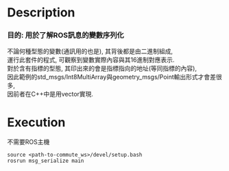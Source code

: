 # Description
### 目的: 用於了解ROS訊息的變數序列化<br>
不論何種型態的變數(通訊用的也是), 其背後都是由二進制組成,<br>
運行此套件的程式, 可觀察到變數實際內容與其16進制對應表示.<br>
對於含有指標的型態, 其印出來的會是指標指向的地址(等同指標的內容),<br>
因此範例的std_msgs/Int8MultiArray與geometry_msgs/Point輸出形式才會差很多,<br>
因前者在C++中是用vector實現.

# Execution
不需要ROS主機

`source <path-to-commute_ws>/devel/setup.bash`<br>
`rosrun msg_serialize main`